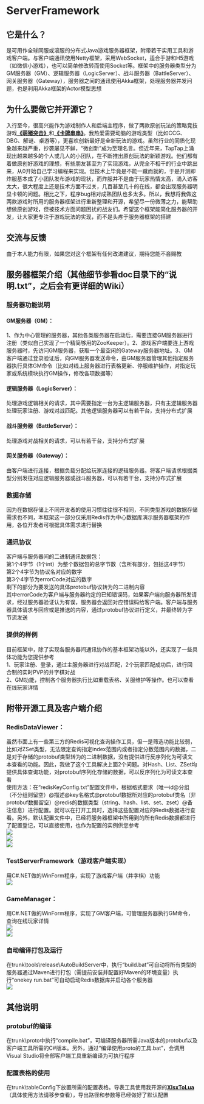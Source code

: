 # ServerFramework
## 它是什么？
是可用作全球同服或滚服的分布式Java游戏服务器框架，附带若干实用工具和游戏客户端。与客户端通讯使用Netty框架，采用WebSocket，适合手游和H5游戏（如微信小游戏），也可以简单修改转而使用Socket等。框架中的服务器类型分为GM服务器（GM）、逻辑服务器（LogicServer）、战斗服务器（BattleServer）、网关服务器（Gateway），服务器之间的通讯使用Akka框架，处理服务器并发问题，也是利用Akka框架的Actor模型思想
## 为什么要做它并开源它？
入行至今，很高兴能作为游戏制作人和后端主程序，做了两款原创玩法的策略竞技游戏[<b>《萌猪突击》</b>](https://www.taptap.com/app/150942)和[<b>《卡牌串串》</b>](https://www.taptap.com/app/174662)。我热爱需要动脑的游戏类型（比如CCG、DBG、解谜、桌游等），更喜欢创新最好是全新玩法的游戏。虽然行业的同质化现象越来越严重，抄袭屡见不鲜，“微创新”成为至理名言。但近年来，TapTap上涌现出越来越多的个人或几人的小团队，在不断推出原创玩法的新颖游戏。他们都有着做原创好游戏的理想，有些朋友甚至为了实现游戏，从完全不相干的行业中跳出来，从0开始自己学习编程来实现。但技术上毕竟是不能一蹴而就的，于是开测即炸服基本成了小团队发布游戏的现状，而炸服并不是由于玩家热情太高，涌入访客太大，很大程度上还是技术方面不过关，几百甚至几十的在线，都会出现服务器明显卡顿的问题。相比之下，程序bug相对成熟团队也多太多。所以，我想将我做这两款游戏时所用的服务器框架进行重新整理和开源，希望尽一份微薄之力，能帮助想做原创游戏，但被技术方面问题困扰的战友们。希望这个框架能简化服务器的开发，让大家更专注于游戏玩法的实现，而不是头疼于服务器框架的搭建
## 交流与反馈
由于本人能力有限，如果您对这个框架有任何改进建议，期待您能不吝赐教
## 服务器框架介绍（其他细节参看doc目录下的“说明.txt”，之后会有更详细的Wiki）
### 服务器功能说明
#### GM服务器（GM）：
1、作为中心管理的服务器，其他各类服务器在启动后，需要连接GM服务器进行注册（类似自己实现了一个精简够用的ZooKeeper）。2、游戏客户端要连上游戏服务器时，先访问GM服务器，获取一个最空闲的Gateway服务器地址。3、GM客户端通过登录验证后，向GM服务器发送命令，由GM服务器管理其他指定服务器执行具体GM命令（比如对线上服务器进行表格更新、停服维护操作，对指定玩家或系统模块执行GM操作，修改各项数据等）
#### 逻辑服务器（LogicServer）：
处理游戏逻辑相关的请求，其中需要指定一台为主逻辑服务器，只有主逻辑服务器处理玩家注册、游戏对战匹配。其他逻辑服务器可以有若干台，支持分布式扩展
#### 战斗服务器（BattleServer）：
处理游戏对战相关的请求，可以有若干台，支持分布式扩展
#### 网关服务器（Gateway）：
由客户端进行连接，根据负载分配给玩家连接的逻辑服务器。将客户端请求根据类型分别发往对应逻辑服务器或战斗服务器，可以有若干台，支持分布式扩展
### 数据存储
因为在数据存储上不同开发者的使用习惯往往很不相同，不同类型游戏的数据存储需求也不同，本框架这一部分仅采用Redis作为中心数据库演示服务器框架的作用，各位开发者可根据具体需求进行替换
### 通讯协议
客户端与服务器间的二进制通讯数据包：<br/>
第1个4字节（1个int）为整个数据包的总字节数（含所有部分，包括这4字节）<br/>
第2个4字节为协议名对应的数字<br/>
第3个4字节为errorCode对应的数字<br/>
剩下的部分为要发送的具体protobuf协议转为的二进制内容<br/>
其中errorCode为客户端与服务器约定的已知错误码，如果客户端向服务器所发请求，经过服务器验证认为有误，服务器会返回对应错误码给客户端。客户端与服务器具体请求与回应或是推送的内容，通过protobuf协议进行定义，并最终转为字节流发送
### 提供的样例
目前框架中，除了实现各服务器间通讯协作的基本框架功能以外，还实现了一些具体功能为您提供参考<br/>
1、玩家注册、登录，通过主服务器进行对战匹配，2个玩家匹配成功后，进行回合制的实时PVP的井字棋对战<br/>
2、GM功能，控制各个服务器执行比如重载表格、关服维护等操作。也可以查看在线玩家详情
## 附带开源工具及客户端介绍
### RedisDataViewer：
虽然市面上有一些第三方的Redis可视化查询操作工具，但一是筛选功能比较弱，比如对ZSet类型，无法限定查询指定index范围内或者指定分数范围内的数据，二是对于存储的protobuf类型转为的二进制数据，没有提供进行反序列化为可读文本查看的功能。因此，我做了这个工具解决上面2个问题。对Hash、List、ZSet均提供具体查询功能，对protobuf序列化存储的数据，可以反序列化为可读文本查看<br/>
使用方法：在“redisKeyConfig.txt”配置文件中，根据格式要求（唯一id@分组（不分组则留空）@描述@key名格式@protobuf数据所对应的protobuf类名（非protobuf数据留空）@redis的数据类型（string、hash、list、set、zset）@备注信息）进行配置。就可以在打开工具时，选择这些配置对应的Redis数据进行查看。另外，默认配置文件中，已经将服务器框架中所用到的所有Redis数据都进行了配置登记，可以直接使用，也作为配置的实例供您参考<br/>
![](https://github.com/zhangqi-ulua/ServerFramework/blob/master/doc/screenshots/RedisDataViewer1.png)<br/>
![](https://github.com/zhangqi-ulua/ServerFramework/blob/master/doc/screenshots/RedisDataViewer2.png)<br/>
![](https://github.com/zhangqi-ulua/ServerFramework/blob/master/doc/screenshots/RedisDataViewer3.png)<br/>
### TestServerFramework（游戏客户端实现）
用C#.NET做的WinForm程序，实现了游戏客户端（井字棋）功能<br/>
![](https://github.com/zhangqi-ulua/ServerFramework/blob/master/doc/screenshots/TestServerFramework1.png)<br/>
### GameManager：
用C#.NET做的WinForm程序，实现了GM客户端，可管理服务器执行GM命令，查询在线玩家详情<br/>
![](https://github.com/zhangqi-ulua/ServerFramework/blob/master/doc/screenshots/GameManager1.png)<br/>
![](https://github.com/zhangqi-ulua/ServerFramework/blob/master/doc/screenshots/GameManager2.png)<br/>
### 自动编译打包及运行
在trunk\tools\release\AutoBuildServer中，执行“build.bat”可自动将所有类型的服务器通过Maven进行打包（需提前安装并配置好Maven的环境变量）执行“onekey run.bat”可自动启动Redis数据库并启动各个服务器<br/>
![](https://github.com/zhangqi-ulua/ServerFramework/blob/master/doc/screenshots/AutoBuildAndRun.png)<br/>
## 其他说明
### protobuf的编译
在trunk\proto中执行“compile.bat”，可编译服务器所需Java版本的protobuf以及客户端工具所需的C#版本。另外，通过“编译使用proto的工具.bat”，会调用Visual Studio将全部客户端工具重新编译为可执行程序
### 配置表格的使用
在trunk\tableConfig下放置所需的配置表格。导表工具使用我开源的[<b>XlsxToLua</b>](https://github.com/zhangqi-ulua/XlsxToLua)（具体使用方法请移步查看），导出路径和参数等已经做好了默认配置
